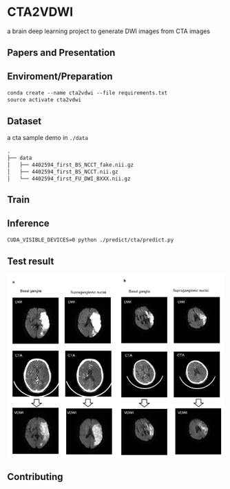 # CTA2VDWI
a brain deep learning project to generate DWI images from CTA images

## Papers and Presentation

## Enviroment/Preparation

```
conda create --name cta2vdwi --file requirements.txt
source activate cta2vdwi
```

## Dataset

a cta sample demo in `./data`

```
.
├── data
│   ├── 4402594_first_BS_NCCT_fake.nii.gz
│   ├── 4402594_first_BS_NCCT.nii.gz
│   └── 4402594_first_FU_DWI_BXXX.nii.gz

```

## Train

## Inference

```
CUDA_VISIBLE_DEVICES=0 python ./predict/cta/predict.py
```

## Test result

![inference result](./images/result1.png)

## Contributing
